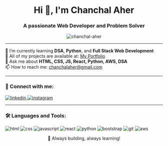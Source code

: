 <h1 align="center">Hi 👋, I'm Chanchal Aher</h1>
<h3 align="center">A passionate Web Developer and Problem Solver</h3>

<p align="center">
  <img src="https://komarev.com/ghpvc/?username=chanchal-aher&label=Profile%20views&color=0e75b6&style=flat" alt="chanchal-aher" />
</p>

---

🌱 I’m currently learning **DSA**, **Python**, and **Full Stack Web Development**  
📂 All of my projects are available at: [My Portfolio](https://your-portfolio-link.com)  
💬 Ask me about **HTML, CSS, JS, React, Python, AWS, DSA**  
📫 How to reach me: [chanchalaher@gmail.com](mailto:chanchalaher@gmail.com)

---

### 🔗 Connect with me:
<p>
  <a href="https://www.linkedin.com/in/chanchal-aher/" target="blank">
    <img align="center" src="https://img.shields.io/badge/LinkedIn-0077B5.svg?&style=flat-square&logo=linkedin&logoColor=white" alt="linkedin" />
  </a>
  <a href="https://www.instagram.com/yourusername/" target="blank">
    <img align="center" src="https://img.shields.io/badge/Instagram-E4405F.svg?&style=flat-square&logo=instagram&logoColor=white" alt="instagram" />
  </a>
</p>

---

### 🛠️ Languages and Tools:

<p align="left">
  <img src="https://img.icons8.com/color/48/html-5--v1.png" alt="html" />
  <img src="https://img.icons8.com/color/48/css3.png" alt="css" />
  <img src="https://img.icons8.com/color/48/javascript--v1.png" alt="javascript" />
  <img src="https://img.icons8.com/ultraviolet/40/react--v1.png" alt="react" />
  <img src="https://img.icons8.com/color/48/python--v1.png" alt="python" />
  <img src="https://img.icons8.com/color/48/bootstrap.png" alt="bootstrap" />
  <img src="https://img.icons8.com/color/48/git.png" alt="git" />
  <img src="https://img.icons8.com/color/48/amazon-web-services.png" alt="aws" />
</p>




<p align="center">
  🚀 Always building, always learning!  
</p>
